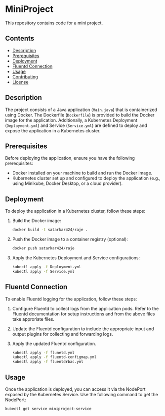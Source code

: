 # MiniProject

This repository contains code for a mini project.

## Contents

- [Description](#description)
- [Prerequisites](#prerequisites)
- [Deployment](#deployment)
- [Fluentd Connection](#fluentd-connection)
- [Usage](#usage)
- [Contributing](#contributing)
- [License](#license)

## Description

The project consists of a Java application (`Main.java`) that is containerized using Docker. The Dockerfile (`Dockerfile`) is provided to build the Docker image for the application. Additionally, a Kubernetes Deployment (`Deployment.yml`) and Service (`Service.yml`) are defined to deploy and expose the application in a Kubernetes cluster.

## Prerequisites

Before deploying the application, ensure you have the following prerequisites:

- Docker installed on your machine to build and run the Docker image.
- Kubernetes cluster set up and configured to deploy the application (e.g., using Minikube, Docker Desktop, or a cloud provider).

## Deployment

To deploy the application in a Kubernetes cluster, follow these steps:

1. Build the Docker image:
    ```bash
    docker build -t satarkar424/raje .
    ```

2. Push the Docker image to a container registry (optional):
    ```bash
    docker push satarkar424/raje
    ```

3. Apply the Kubernetes Deployment and Service configurations:
    ```bash
    kubectl apply -f Deployment.yml
    kubectl apply -f Service.yml
    ```

## Fluentd Connection

To enable Fluentd logging for the application, follow these steps:

1. Configure Fluentd to collect logs from the application pods. Refer to the Fluentd documentation for setup instructions and from the above files take approriate files.

2. Update the Fluentd configuration to include the appropriate input and output plugins for collecting and forwarding logs.

3. Apply the updated Fluentd configuration.
    ```bash
    kubectl apply -f flunetd.yml
    kubectl apply -f fluentd-configmap.yml
    kubectl apply -f fluentdrbac.yml
    ```
   

## Usage

Once the application is deployed, you can access it via the NodePort exposed by the Kubernetes Service. Use the following command to get the NodePort:

```bash
kubectl get service miniproject-service
